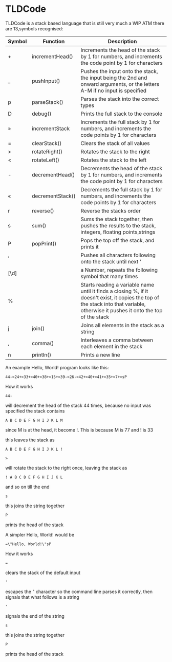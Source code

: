 # TLDCode

TLDCode is a stack based language that is still very much a WIP
ATM there are 13,symbols recognised:

| Symbol | Function         | Description                                                                                                                   |
|--------|------------------|-------------------------------------------------------------------------------------------------------------------------------|
| +      | incrementHead()  | Increments the head of the stack by 1 for numbers, and increments the code point by 1 for characters                          |
| _      | pushInput()      | Pushes the input onto the stack, the input being the 2nd and onward arguments, or the letters A-M if no input is specified    |
| p      | parseStack()     | Parses the stack into the correct types                                                                                       |
| D      | debug()          | Prints the full stack to the console                                                                                          |
| »      | incrementStack   | Increments the full stack by 1 for numbers, and increments the code points by 1 for characters                                |
| =      | clearStack()     | Clears the stack of all values                                                                                                |
| >      | rotateRight()    | Rotates the stack to the right                                                                                                |
| <      | rotateLeft()     | Rotates the stack to the left                                                                                                 |
| -      | decrementHead()  | Decrements the head of the stack by 1 for numbers, and increments the code point by 1 for characters                          |
| «      | decrementStack() | Decrements the full stack by 1 for numbers, and increments the code points by 1 for characters                                |
| r      | reverse()        | Reverse the stacks order                                                                                                      |
| s      | sum()            | Sums the stack together, then pushes the results to the stack, integers, floating points,strings                              |
| P      | popPrint()       | Pops the top off the stack, and prints it                                                                                     |
| '      |                  | Pushes all characters following onto the stack until next '                                                                   |
| [\d]    |                   | a Number, repeats the following symbol that many times                                                                       |
| %      |                  | Starts reading a variable name until it finds a closing %, if it doesn't exist, it copies the top of the stack into that variable, otherwise it pushes it onto the top of the stack|
| j      | join()           | Joins all elements in the stack as a string |
| ,      | comma()          | Interleaves a comma between each element in the stack |
| n      | println()        | Prints a new line |

An example Hello, World! program looks like this:

```
44->24+>33+>40+>38+>15+>39->26->42+>40+>41+>35+>7+>sP
```
How it works
```
44-
```
will decrement the head of the stack 44 times, because no input was specified the stack contains 
```
A B C D E F G H I J K L M
```
since M is at the head, it become !. This is because M is 77 and ! is 33

this leaves the stack as
```
A B C D E F G H I J K L !
```
```
>
```
will rotate the stack to the right once, leaving the stack as
```
! A B C D E F G H I J K L
```
and so on till the end
```
s
```
this joins the string together

```
P
```
prints the head of the stack

A simpler Hello, World! would be
```
=\"Hello, World!\"sP
```

How it works

```
=
```
clears the stack of the default input

```
'
```
escapes the " character so the command line parses it correctly, then signals that what follows is a string

```
'
```
signals the end of the string

```
s
```
this joins the string together

```
P
```
prints the head of the stack
